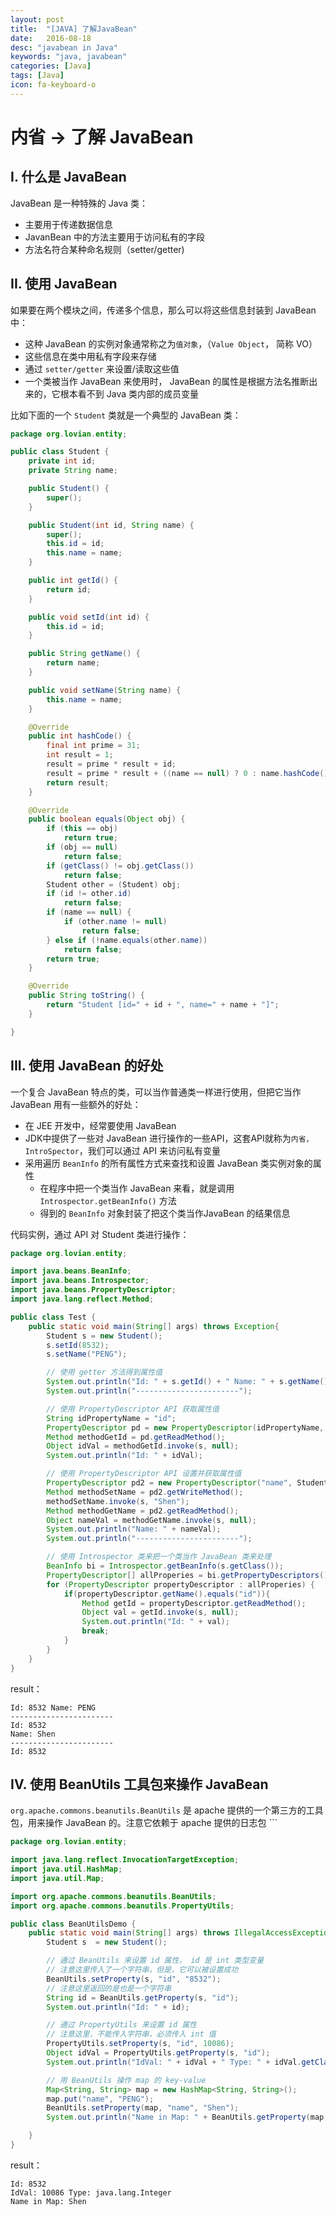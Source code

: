 ```yaml
---
layout: post
title:  "[JAVA] 了解JavaBean"
date:   2016-08-18
desc: "javabean in Java"
keywords: "java, javabean"
categories: [Java]
tags: [Java]
icon: fa-keyboard-o
---
```


# 内省 -> 了解 JavaBean

## I. 什么是 JavaBean

JavaBean 是一种特殊的 Java 类：

-	主要用于传递数据信息
-	JavanBean 中的方法主要用于访问私有的字段
-	方法名符合某种命名规则（setter/getter)


## II. 使用 JavaBean

如果要在两个模块之间，传递多个信息，那么可以将这些信息封装到 JavaBean 中：

-	这种 JavaBean 的实例对象通常称之为```值对象```，（```Value Object```， 简称 VO）
-	这些信息在类中用私有字段来存储
-	通过 ```setter/getter``` 来设置/读取这些值
-	一个类被当作 JavaBean 来使用时， JavaBean 的属性是根据方法名推断出来的，它根本看不到 Java 类内部的成员变量


比如下面的一个 ```Student``` 类就是一个典型的 JavaBean 类：

```java
package org.lovian.entity;

public class Student {
	private int id;
	private String name;

	public Student() {
		super();
	}

	public Student(int id, String name) {
		super();
		this.id = id;
		this.name = name;
	}

	public int getId() {
		return id;
	}

	public void setId(int id) {
		this.id = id;
	}

	public String getName() {
		return name;
	}

	public void setName(String name) {
		this.name = name;
	}

	@Override
	public int hashCode() {
		final int prime = 31;
		int result = 1;
		result = prime * result + id;
		result = prime * result + ((name == null) ? 0 : name.hashCode());
		return result;
	}

	@Override
	public boolean equals(Object obj) {
		if (this == obj)
			return true;
		if (obj == null)
			return false;
		if (getClass() != obj.getClass())
			return false;
		Student other = (Student) obj;
		if (id != other.id)
			return false;
		if (name == null) {
			if (other.name != null)
				return false;
		} else if (!name.equals(other.name))
			return false;
		return true;
	}

	@Override
	public String toString() {
		return "Student [id=" + id + ", name=" + name + "]";
	}

}
```

## III. 使用 JavaBean 的好处

一个复合 JavaBean 特点的类，可以当作普通类一样进行使用，但把它当作 JavaBean 用有一些额外的好处：

-	在 JEE 开发中，经常要使用 JavaBean
-	JDK中提供了一些对 JavaBean 进行操作的一些API，这套API就称为```内省， IntroSpector```，我们可以通过 API 来访问私有变量
-	采用遍历 ```BeanInfo``` 的所有属性方式来查找和设置 JavaBean 类实例对象的属性
	-	在程序中把一个类当作 JavaBean 来看，就是调用 ```Introspector.getBeanInfo()``` 方法
	-	得到的 ```BeanInfo``` 对象封装了把这个类当作JavaBean 的结果信息

代码实例，通过 API 对 Student 类进行操作：

```java
package org.lovian.entity;

import java.beans.BeanInfo;
import java.beans.Introspector;
import java.beans.PropertyDescriptor;
import java.lang.reflect.Method;

public class Test {
	public static void main(String[] args) throws Exception{
		Student s = new Student();
		s.setId(8532);
		s.setName("PENG");

		// 使用 getter 方法得到属性值
		System.out.println("Id: " + s.getId() + " Name: " + s.getName());
		System.out.println("-----------------------");

		// 使用 PropertyDescriptor API 获取属性值
		String idPropertyName = "id";
		PropertyDescriptor pd = new PropertyDescriptor(idPropertyName, s.getClass());
		Method methodGetId = pd.getReadMethod();
		Object idVal = methodGetId.invoke(s, null);
		System.out.println("Id: " + idVal);

		// 使用 PropertyDescriptor API 设置并获取属性值
		PropertyDescriptor pd2 = new PropertyDescriptor("name", Student.class);
		Method methodSetName = pd2.getWriteMethod();
		methodSetName.invoke(s, "Shen");
		Method methodGetName = pd2.getReadMethod();
		Object nameVal = methodGetName.invoke(s, null);
		System.out.println("Name: " + nameVal);
		System.out.println("-----------------------");

		// 使用 Introspector 类来把一个类当作 JavaBean 类来处理
		BeanInfo bi = Introspector.getBeanInfo(s.getClass());
		PropertyDescriptor[] allProperies = bi.getPropertyDescriptors();
		for (PropertyDescriptor propertyDescriptor : allProperies) {
			if(propertyDescriptor.getName().equals("id")){
				Method getId = propertyDescriptor.getReadMethod();
				Object val = getId.invoke(s, null);
				System.out.println("Id: " + val);
				break;
			}
		}
	}
}
```

result：

```
Id: 8532 Name: PENG
-----------------------
Id: 8532
Name: Shen
-----------------------
Id: 8532
```

## IV. 使用 BeanUtils 工具包来操作 JavaBean

```org.apache.commons.beanutils.BeanUtils``` 是 apache 提供的一个第三方的工具包，用来操作 JavaBean 的。注意它依赖于 apache 提供的日志包 ```

```java
package org.lovian.entity;

import java.lang.reflect.InvocationTargetException;
import java.util.HashMap;
import java.util.Map;

import org.apache.commons.beanutils.BeanUtils;
import org.apache.commons.beanutils.PropertyUtils;

public class BeanUtilsDemo {
	public static void main(String[] args) throws IllegalAccessException, InvocationTargetException, NoSuchMethodException {
		Student s  = new Student();

		// 通过 BeanUtils 来设置 id 属性， id 是 int 类型变量
		// 注意这里传入了一个字符串，但是，它可以被设置成功
		BeanUtils.setProperty(s, "id", "8532");
		// 注意这里返回的是也是一个字符串
		String id = BeanUtils.getProperty(s, "id");
		System.out.println("Id: " + id);

		// 通过 PropertyUtils 来设置 id 属性
		// 注意这里，不能传入字符串，必须传入 int 值
		PropertyUtils.setProperty(s, "id", 10086);
		Object idVal = PropertyUtils.getProperty(s, "id");
		System.out.println("IdVal: " + idVal + " Type: " + idVal.getClass().getName());

		// 用 BeanUtils 操作 map 的 key-value
		Map<String, String> map = new HashMap<String, String>();
		map.put("name", "PENG");
		BeanUtils.setProperty(map, "name", "Shen");
		System.out.println("Name in Map: " + BeanUtils.getProperty(map, "name"));

	}
}
```

result：

```
Id: 8532
IdVal: 10086 Type: java.lang.Integer
Name in Map: Shen
```
